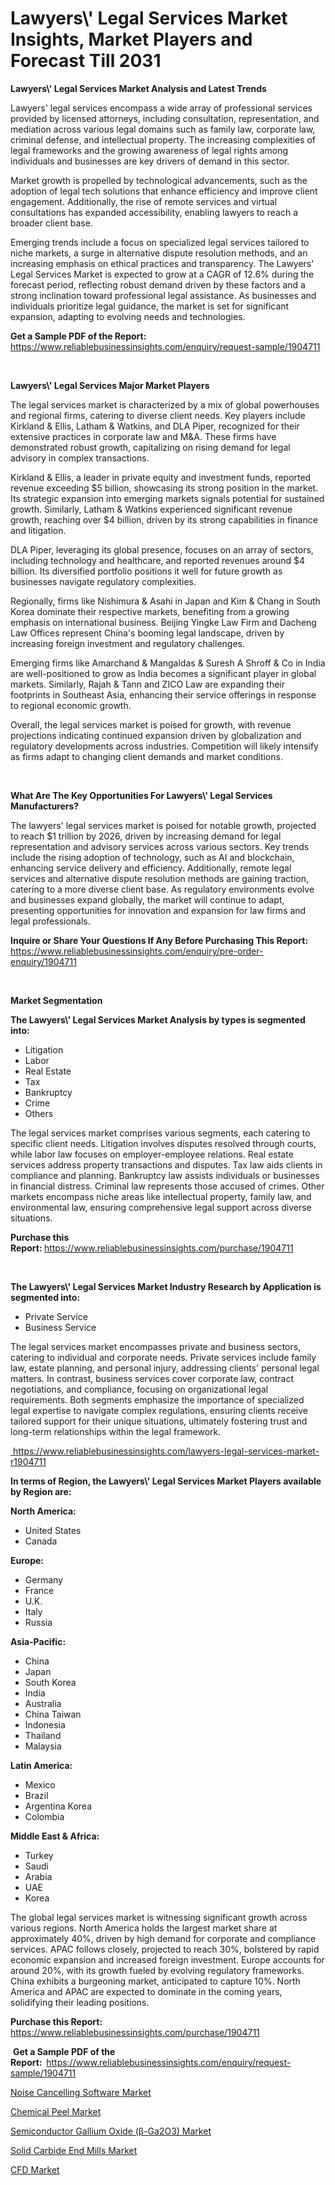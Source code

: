 <p><h1>Lawyers\' Legal Services Market Insights, Market Players and Forecast Till 2031</h1></p><p><strong>Lawyers\' Legal Services Market Analysis and Latest Trends</strong></p>
<p><p>Lawyers' legal services encompass a wide array of professional services provided by licensed attorneys, including consultation, representation, and mediation across various legal domains such as family law, corporate law, criminal defense, and intellectual property. The increasing complexities of legal frameworks and the growing awareness of legal rights among individuals and businesses are key drivers of demand in this sector. </p><p>Market growth is propelled by technological advancements, such as the adoption of legal tech solutions that enhance efficiency and improve client engagement. Additionally, the rise of remote services and virtual consultations has expanded accessibility, enabling lawyers to reach a broader client base. </p><p>Emerging trends include a focus on specialized legal services tailored to niche markets, a surge in alternative dispute resolution methods, and an increasing emphasis on ethical practices and transparency. The Lawyers' Legal Services Market is expected to grow at a CAGR of 12.6% during the forecast period, reflecting robust demand driven by these factors and a strong inclination toward professional legal assistance. As businesses and individuals prioritize legal guidance, the market is set for significant expansion, adapting to evolving needs and technologies.</p></p>
<p><strong>Get a Sample PDF of the Report:&nbsp;</strong> <a href="https://www.reliablebusinessinsights.com/enquiry/request-sample/1904711?utm_campaign=1091&utm_medium=2&utm_source=Github&utm_content=ia&utm_term=24102024&utm_id=lawyers-legal-services">https://www.reliablebusinessinsights.com/enquiry/request-sample/1904711</a></p>
<p>&nbsp;</p>
<p><strong>Lawyers\' Legal Services Major Market Players</strong></p>
<p><p>The legal services market is characterized by a mix of global powerhouses and regional firms, catering to diverse client needs. Key players include Kirkland & Ellis, Latham & Watkins, and DLA Piper, recognized for their extensive practices in corporate law and M&A. These firms have demonstrated robust growth, capitalizing on rising demand for legal advisory in complex transactions.</p><p>Kirkland & Ellis, a leader in private equity and investment funds, reported revenue exceeding $5 billion, showcasing its strong position in the market. Its strategic expansion into emerging markets signals potential for sustained growth. Similarly, Latham & Watkins experienced significant revenue growth, reaching over $4 billion, driven by its strong capabilities in finance and litigation.</p><p>DLA Piper, leveraging its global presence, focuses on an array of sectors, including technology and healthcare, and reported revenues around $4 billion. Its diversified portfolio positions it well for future growth as businesses navigate regulatory complexities.</p><p>Regionally, firms like Nishimura & Asahi in Japan and Kim & Chang in South Korea dominate their respective markets, benefiting from a growing emphasis on international business. Beijing Yingke Law Firm and Dacheng Law Offices represent China's booming legal landscape, driven by increasing foreign investment and regulatory challenges.</p><p>Emerging firms like Amarchand & Mangaldas & Suresh A Shroff & Co in India are well-positioned to grow as India becomes a significant player in global markets. Similarly, Rajah & Tann and ZICO Law are expanding their footprints in Southeast Asia, enhancing their service offerings in response to regional economic growth.</p><p>Overall, the legal services market is poised for growth, with revenue projections indicating continued expansion driven by globalization and regulatory developments across industries. Competition will likely intensify as firms adapt to changing client demands and market conditions.</p></p>
<p>&nbsp;</p>
<p><strong>What Are The Key Opportunities For Lawyers\' Legal Services Manufacturers?</strong></p>
<p><p>The lawyers' legal services market is poised for notable growth, projected to reach $1 trillion by 2026, driven by increasing demand for legal representation and advisory services across various sectors. Key trends include the rising adoption of technology, such as AI and blockchain, enhancing service delivery and efficiency. Additionally, remote legal services and alternative dispute resolution methods are gaining traction, catering to a more diverse client base. As regulatory environments evolve and businesses expand globally, the market will continue to adapt, presenting opportunities for innovation and expansion for law firms and legal professionals.</p></p>
<p><strong>Inquire or Share Your Questions If Any Before Purchasing This Report:</strong> <a href="https://www.reliablebusinessinsights.com/enquiry/pre-order-enquiry/1904711?utm_campaign=1091&utm_medium=2&utm_source=Github&utm_content=ia&utm_term=24102024&utm_id=lawyers-legal-services">https://www.reliablebusinessinsights.com/enquiry/pre-order-enquiry/1904711</a></p>
<p>&nbsp;</p>
<p><strong>Market Segmentation</strong></p>
<p><strong>The Lawyers\' Legal Services Market Analysis by types is segmented into:</strong></p>
<p><ul><li>Litigation</li><li>Labor</li><li>Real Estate</li><li>Tax</li><li>Bankruptcy</li><li>Crime</li><li>Others</li></ul></p>
<p><p>The legal services market comprises various segments, each catering to specific client needs. Litigation involves disputes resolved through courts, while labor law focuses on employer-employee relations. Real estate services address property transactions and disputes. Tax law aids clients in compliance and planning. Bankruptcy law assists individuals or businesses in financial distress. Criminal law represents those accused of crimes. Other markets encompass niche areas like intellectual property, family law, and environmental law, ensuring comprehensive legal support across diverse situations.</p></p>
<p><strong>Purchase this Report:&nbsp;</strong><a href="https://www.reliablebusinessinsights.com/purchase/1904711?utm_campaign=1091&utm_medium=2&utm_source=Github&utm_content=ia&utm_term=24102024&utm_id=lawyers-legal-services">https://www.reliablebusinessinsights.com/purchase/1904711</a></p>
<p>&nbsp;</p>
<p><strong>The Lawyers\' Legal Services Market Industry Research by Application is segmented into:</strong></p>
<p><ul><li>Private Service</li><li>Business Service</li></ul></p>
<p><p>The legal services market encompasses private and business sectors, catering to individual and corporate needs. Private services include family law, estate planning, and personal injury, addressing clients' personal legal matters. In contrast, business services cover corporate law, contract negotiations, and compliance, focusing on organizational legal requirements. Both segments emphasize the importance of specialized legal expertise to navigate complex regulations, ensuring clients receive tailored support for their unique situations, ultimately fostering trust and long-term relationships within the legal framework.</p></p>
<p><a href="https://www.reliablebusinessinsights.com/lawyers-legal-services-market-r1904711?utm_campaign=1091&utm_medium=2&utm_source=Github&utm_content=ia&utm_term=24102024&utm_id=lawyers-legal-services">&nbsp;https://www.reliablebusinessinsights.com/lawyers-legal-services-market-r1904711</a></p>
<p><strong>In terms of Region, the Lawyers\' Legal Services Market Players available by Region are:</strong></p>
<p>
    <p> <strong> North America: </strong>
        <ul>
            <li>United States</li>
            <li>Canada</li>
        </ul>
        </p> 
    <p> <strong> Europe: </strong>
        <ul>
            <li>Germany</li>
            <li>France</li>
            <li>U.K.</li>
            <li>Italy</li>
            <li>Russia</li>
        </ul>
        </p> 
    <p> <strong> Asia-Pacific: </strong>
        <ul>
            <li>China</li>
            <li>Japan</li>
            <li>South Korea</li>
            <li>India</li>
            <li>Australia</li>
            <li>China Taiwan</li>
            <li>Indonesia</li>
            <li>Thailand</li>
            <li>Malaysia</li>
        </ul>
        </p> 
    <p> <strong> Latin America: </strong>
        <ul>
            <li>Mexico</li>
            <li>Brazil</li>
            <li>Argentina Korea</li>
            <li>Colombia</li>
        </ul>
        </p> 
    <p> <strong> Middle East & Africa: </strong>
        <ul>
            <li>Turkey</li>
            <li>Saudi</li>
            <li>Arabia</li>
            <li>UAE</li>
            <li>Korea</li>
        </ul>
    </p>
    </p>
<p><p>The global legal services market is witnessing significant growth across various regions. North America holds the largest market share at approximately 40%, driven by high demand for corporate and compliance services. APAC follows closely, projected to reach 30%, bolstered by rapid economic expansion and increased foreign investment. Europe accounts for around 20%, with its growth fueled by evolving regulatory frameworks. China exhibits a burgeoning market, anticipated to capture 10%. North America and APAC are expected to dominate in the coming years, solidifying their leading positions.</p></p>
<p><strong>Purchase this Report: </strong><a href="https://www.reliablebusinessinsights.com/purchase/1904711?utm_campaign=1091&utm_medium=2&utm_source=Github&utm_content=ia&utm_term=24102024&utm_id=lawyers-legal-services">https://www.reliablebusinessinsights.com/purchase/1904711</a></p>
<p>&nbsp;<strong>Get a Sample PDF of the Report:&nbsp;&nbsp;</strong><a href="https://www.reliablebusinessinsights.com/enquiry/request-sample/1904711?utm_campaign=1091&utm_medium=2&utm_source=Github&utm_content=ia&utm_term=24102024&utm_id=lawyers-legal-services">https://www.reliablebusinessinsights.com/enquiry/request-sample/1904711</a></p>
<p><strong></strong></p>
<p><p><a href="https://github.com/burdgexaraeqn/Market-Research-Report-List-1/blob/main/noise-cancelling-software-market.md?utm_campaign=1091&utm_medium=2&utm_source=Github&utm_content=ia&utm_term=24102024&utm_id=lawyers-legal-services">Noise Cancelling Software Market</a></p><p><a href="https://www.linkedin.com/pulse/chemical-peel-market-report-product-type-end-use-application-jfrcf?utm_campaign=1091&utm_medium=2&utm_source=Github&utm_content=ia&utm_term=24102024&utm_id=lawyers-legal-services">Chemical Peel Market</a></p><p><a href="https://github.com/maniehilp9ib/Market-Research-Report-List-1/blob/main/semiconductor-gallium-oxide-b-ga2o3-market.md?utm_campaign=1091&utm_medium=2&utm_source=Github&utm_content=ia&utm_term=24102024&utm_id=lawyers-legal-services">Semiconductor Gallium Oxide (β-Ga2O3) Market</a></p><p><a href="https://issuu.com/reportprime-2/docs/solid-carbide-end-mills-market-size_a1675e41d93e96?utm_campaign=1091&utm_medium=2&utm_source=Github&utm_content=ia&utm_term=24102024&utm_id=lawyers-legal-services">Solid Carbide End Mills Market</a></p><p><a href="https://www.linkedin.com/pulse/cfd-market-size-growth-industry-analysis-segmentation-regional-mzoue?utm_campaign=1091&utm_medium=2&utm_source=Github&utm_content=ia&utm_term=24102024&utm_id=lawyers-legal-services">CFD Market</a></p></p>